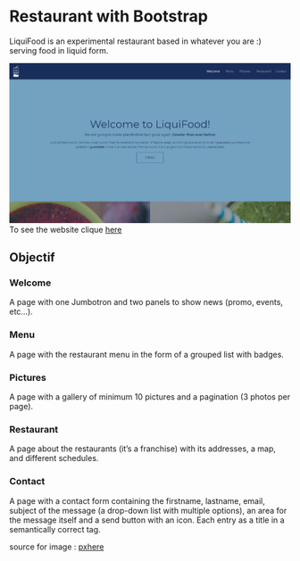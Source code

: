 # Restaurant with Bootstrap

LiquiFood is an experimental restaurant based in whatever you are :) serving food in liquid form.

![desktop display](assets/img/welcome.jpg)
To see the website clique [here](https://wailmadrane.github.io/restaurant-css-framework/)

## Objectif

### Welcome
A page with one Jumbotron and two panels to show news (promo, events, etc…​).

### Menu
A page with the restaurant menu in the form of a grouped list with badges.

### Pictures
A page with a gallery of minimum 10 pictures and a pagination (3 photos per page).

### Restaurant
A page about the restaurants (it’s a franchise) with its addresses, a map, and different schedules.

### Contact
A page with a contact form containing the firstname, lastname, email, subject of the message (a drop-down list with multiple options), an area for the message itself and a send button with an icon. Each entry as a title in a semantically correct tag.

source for image : [pxhere](https://pxhere.com/)